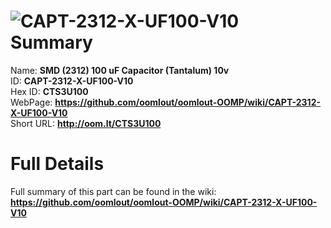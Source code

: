 
![CAPT-2312-X-UF100-V10](https://github.com/oomlout/oomlout-OOMP/blob/master/parts/CAPT-2312-X-UF100-V10/CAPT-2312-X-UF100-V10_420.jpg)   
Summary
=================
  
Name: __SMD (2312) 100 uF Capacitor (Tantalum) 10v__    
ID: __CAPT-2312-X-UF100-V10__   
Hex ID: __CTS3U100__   
WebPage: __https://github.com/oomlout/oomlout-OOMP/wiki/CAPT-2312-X-UF100-V10__   
Short URL: __http://oom.lt/CTS3U100__   

Full Details
==========================
Full summary of this part can be found in the wiki:   
__https://github.com/oomlout/oomlout-OOMP/wiki/CAPT-2312-X-UF100-V10__    

